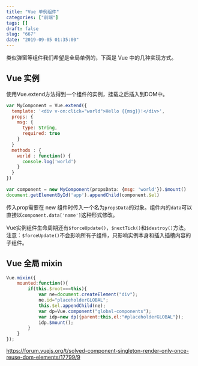 ```yaml
---
title: "Vue 单例组件"
categories: ["前端"]
tags: []
draft: false
slug: "667"
date: "2019-09-05 01:35:00"
---
```


类似弹窗等组件我们希望是全局单例的，下面是 Vue 中的几种实现方式。

## Vue 实例
使用Vue.extend方法得到一个组件的实例，挂载之后插入到DOM中。

```js
var MyComponent = Vue.extend({
  template: '<div v-on:click="world">Hello {{msg}}!</div>',
  props: {
    msg: {
      type: String,
      required: true
    }
  }
  methods : {
    world : function() {
      console.log('world')
    }
  }
})
 
var component = new MyComponent(propsData: {msg: 'world'}).$mount()
document.getElementById('app').appendChild(component.$el)
```

传入prop需要在 new 组件时传入一个名为`propsData`的对象。组件内的`data`可以直接以`component.data['name']`这种形式修改。

Vue实例组件生命周期还有`$forceUpdate()`，`$nextTick()`和`$destroy()`方法。
注意：`$forceUpdate()`不会影响所有子组件，只影响实例本身和插入插槽内容的子组件。


## Vue 全局 mixin
```js
Vue.mixin({
	mounted:function(){
		if(this.$root===this){
			var ne=document.createElement("div");
			ne.id="placeholderGLOBAL";
			this.$el.appendChild(ne);
			var dp=Vue.component("global-components");
			var idp=new dp({parent:this,el:"#placeholderGLOBAL"});
			idp.$mount();
		}
	}
});
```

https://forum.vuejs.org/t/solved-component-singleton-render-only-once-reuse-dom-elements/17799/9
